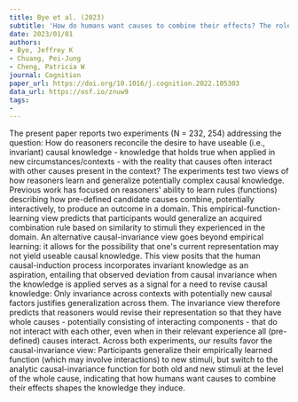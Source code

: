 ```yaml
---
title: Bye et al. (2023)
subtitle: 'How do humans want causes to combine their effects? The role of analytically-defined causal invariance for generalizable causal knowledge'
date: 2023/01/01
authors:
- Bye, Jeffrey K
- Chuang, Pei-Jung
- Cheng, Patricia W
journal: Cognition
paper_url: https://doi.org/10.1016/j.cognition.2022.105303
data_url: https://osf.io/znuw9
tags:
- 
---
```


The present paper reports two experiments (N = 232, 254) addressing the question: How do reasoners reconcile the desire to have useable (i.e., invariant) causal knowledge - knowledge that holds true when applied in new circumstances/contexts - with the reality that causes often interact with other causes present in the context? The experiments test two views of how reasoners learn and generalize potentially complex causal knowledge. Previous work has focused on reasoners' ability to learn rules (functions) describing how pre-defined candidate causes combine, potentially interactively, to produce an outcome in a domain. This empirical-function-learning view predicts that participants would generalize an acquired combination rule based on similarity to stimuli they experienced in the domain. An alternative causal-invariance view goes beyond empirical learning: it allows for the possibility that one's current representation may not yield useable causal knowledge. This view posits that the human causal-induction process incorporates invariant knowledge as an aspiration, entailing that observed deviation from causal invariance when the knowledge is applied serves as a signal for a need to revise causal knowledge: Only invariance across contexts with potentially new causal factors justifies generalization across them. The invariance view therefore predicts that reasoners would revise their representation so that they have whole causes - potentially consisting of interacting components - that do not interact with each other, even when in their relevant experience all (pre-defined) causes interact. Across both experiments, our results favor the causal-invariance view: Participants generalize their empirically learned function (which may involve interactions) to new stimuli, but switch to the analytic causal-invariance function for both old and new stimuli at the level of the whole cause, indicating that how humans want causes to combine their effects shapes the knowledge they induce.
